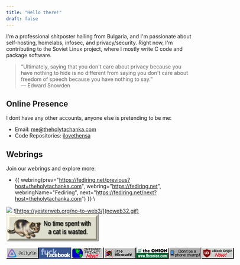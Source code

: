 ```yaml
---
title: "Hello there!"
draft: false
---
```

I'm a professional shitposter hailing from Bulgaria, and I'm passionate about self-hosting, homelabs, infosec, and privacy/security. Right now, I'm contributing to the Soviet Linux project, where I mostly write C code and package software.

>“Ultimately, saying that you don't care about privacy because you have nothing to hide is no different from saying you don't care about freedom of speech because you have nothing to say.”\
― Edward Snowden

## Online Presence

I dont have any other accounts, anyone else is pretending to be me:

- Email: [me@theholytachanka.com](mailto:me@theholytachanka.com)
- Code Repositories: [ilovethensa](https://github.com/ilovethensa)

## Webrings

Join our webrings and explore more:

- {{ webring(prev="https://fediring.net/previous?host=theholytachanka.com", webring="https://fediring.net", webringName="Fediring", next="https://fediring.net/next?host=theholytachanka.com") }}
\

![](https://512kb.club/assets/images/green-team.svg) 
![https://yesterweb.org/no-to-web3/](noweb32.gif) 
![#](cat.gif)
<div style="display: flex;">
    <img src="jellyfin.png" href="https://jellyfin.org" style="width: 20%;" />
    <img src="f_ckfb.gif" style="width: 20%;" />
    <img src="internetprivacy.gif" href="https://privacyguides.io" style="width: 20%;" />
    <img src="microsoft_stop.gif" style="width: 20%;" />
    <img src="onionlink1098.gif" href="https://theonion.com" style="width: 20%;" />
    <img src="phonechump.gif" style="width: 20%;" />
    <img src="ublock.png" href="https://ublockorigin.com" style="width: 20%;" />
</div>
